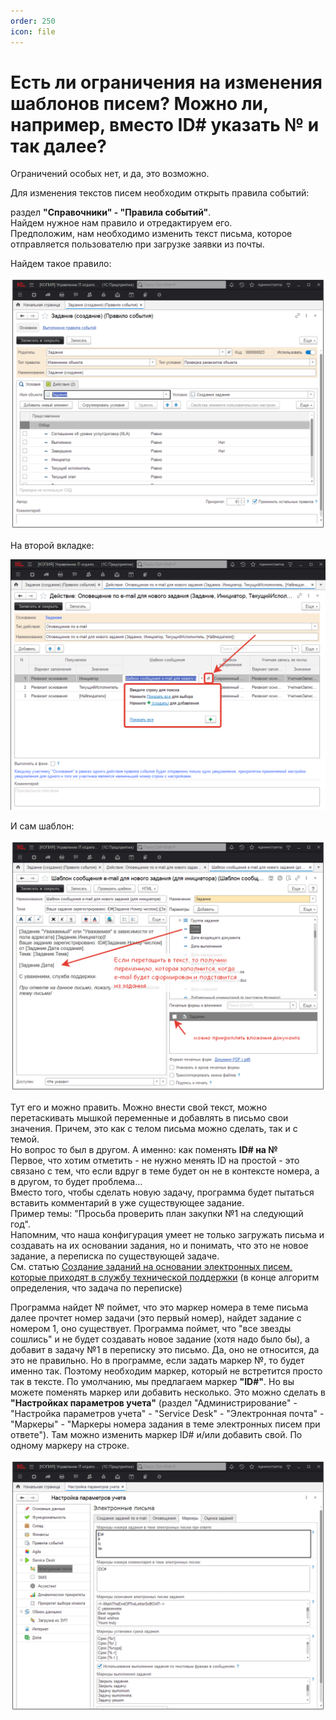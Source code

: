 ```yaml
---
order: 250
icon: file
---
```


# Есть ли ограничения на изменения шаблонов писем? Можно ли, например, вместо ID# указать № и так далее?

Ограничений особых нет, и да, это возможно.  

Для изменения текстов писем необходим открыть правила событий: 
 
раздел **"Справочники" - "Правила событий"**.  
Найдем нужное нам правило и отредактируем его.  
Предположим, нам необходимо изменить текст письма, которое отправляется пользователю при загрузке заявки из почты.  

Найдем такое правило:

![01_ЕстьЛиОграничения](static/01_ЕстьЛиОграничения.png)

На второй вкладке:

![02_ЕстьЛиОграничения](static/02_ЕстьЛиОграничения.png)

И сам шаблон:

![03_ЕстьЛиОграничения](static/03_ЕстьЛиОграничения.png)

Тут его и можно править. Можно внести свой текст, можно перетаскивать мышкой переменные и добавлять в письмо свои значения. Причем, это как с телом письма можно сделать, так и с темой.   
Но вопрос то был в другом. А именно: как поменять **ID# на №**  
Первое, что хотим отметить - не нужно менять ID на простой - это связано с тем, что если вдруг в теме будет он не в контексте номера, а в другом, то будет проблема...   
Вместо того, чтобы сделать новую задачу, программа будет пытаться вставить комментарий в уже существующее задание.   
Пример темы: "Просьба проверить план закупки №1 на следующий год".   
Напомним, что наша конфигурация умеет не только загружать письма и создавать на их основании задания, но и понимать, что это не новое задание, а переписка по существующей задаче.   
См. статью [Создание заданий на основании электронных писем, которые приходят в службу технической поддержки](https://softonit.ru/FAQ/courses/?COURSE_ID=1&INDEX=Y)
(в конце алгоритм определения, что задача по переписке)  

Программа найдет № поймет, что это маркер номера в теме письма далее прочтет номер задачи (это первый номер), найдет задание с номером 1, оно существует. Программа поймет, что "все звезды сошлись" и не будет создавать новое задание (хотя надо было бы), а добавит в задачу №1 в переписку это письмо.
Да, оно не относится, да это не правильно. Но в программе, если задать маркер №, то будет именно так.
Поэтому необходим маркер, который не встретится просто так в тексте. По умолчанию, мы предлагаем маркер **"ID#"**. Но вы можете поменять маркер или добавить несколько.
Это можно сделать в **"Настройках параметров учета"** (раздел "Администрирование" - "Настройка параметров учета" - "Service Desk" - "Электронная почта" - "Маркеры" - "Маркеры номера задания в теме электронных писем при ответе"). Там можно изменить маркер ID# и/или добавить свой. По одному маркеру на строке.

![04_ЕстьЛиОграничения](static/04_ЕстьЛиОграничения.png)
